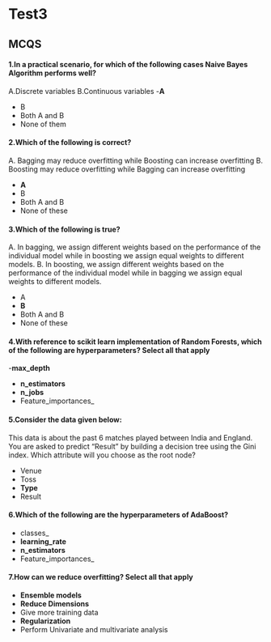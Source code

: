 # Test3

<a id="1"></a>
## MCQS
#### 1.In a practical scenario, for which of the following cases Naive Bayes Algorithm performs well?  
A.Discrete variables
B.Continuous variables
-**A**
- B
- Both A and B
- None of them

#### 2.Which of the following is correct?
A. Bagging may reduce overfitting while Boosting can increase overfitting 
B. Boosting may reduce overfitting while Bagging can increase overfitting 
- **A**
- B
- Both A and B
- None of these

#### 3.Which of the following is true?
A. In bagging, we assign different weights based on the performance of the individual model while in boosting we assign equal weights to different models.
B. In boosting, we assign different weights based on the performance of the individual model while in bagging we assign equal weights to different models.
- A
- **B**
- Both A and B
- None of these

#### 4.With reference to scikit learn implementation of Random Forests, which of the following are hyperparameters? Select all that apply 
-**max_depth**
- **n_estimators**
- **n_jobs**
- Feature_importances_

#### 5.Consider the data given below:

This data is about the past 6 matches played between India and England.
You are asked to predict “Result” by building a decision tree using the Gini index. Which attribute will you choose as the root node?
- Venue
- Toss
- **Type**
- Result

#### 6.Which of the following are the hyperparameters of AdaBoost?
- classes_ 
- **learning_rate** 
- **n_estimators**
- Feature_importances_ 

#### 7.How can we reduce overfitting? Select all that apply 
- **Ensemble models**
- **Reduce Dimensions**
- Give more training data 
- **Regularization**
- Perform Univariate and multivariate analysis 

